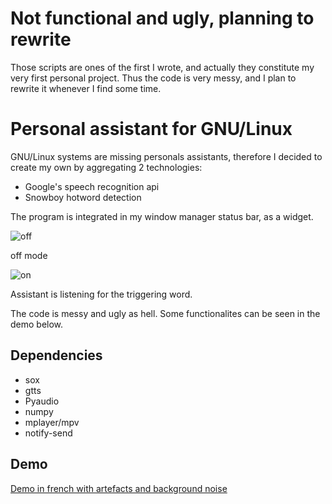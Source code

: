 # Not functional and ugly, planning to rewrite

Those scripts are ones of the first I wrote, and actually they constitute my very first personal project. 
Thus the code is very messy, and I plan to rewrite it whenever I find some time.

# Personal assistant for GNU/Linux

GNU/Linux systems are missing personals assistants, therefore I decided to create my own by aggregating 2 technologies: 

* Google's speech recognition api
* Snowboy hotword detection

The program is integrated in my window manager status bar, as a widget. 


![off](http://i.imgur.com/joESFH2.png)

off mode



![on](http://i.imgur.com/W6EKsDN.png)

Assistant is listening for the triggering word. 



The code is messy and ugly as hell.
Some functionalites can be seen in the demo below.  

## Dependencies
* sox
* gtts
* Pyaudio
* numpy
* mplayer/mpv
* notify-send

## Demo
[Demo in french with artefacts and background noise](https://my.mixtape.moe/bwiadi.webm)


